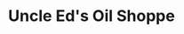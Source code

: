 ---
title: "Uncle Ed's Oil Shoppe"
url: /bloomfield-hills/uncle-eds-oil-shoppe/
shop: car repair
---